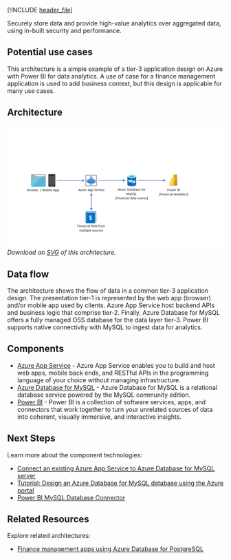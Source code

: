 
[!INCLUDE [header_file](../../../includes/sol-idea-header.md)]

Securely store data and provide high-value analytics over aggregated data, using in-built security and performance.

## Potential use cases

This architecture is a simple example of a tier-3 application design on Azure with Power BI for data analytics. A use of case for a finance management application is used to add business context, but this design is applicable for many use cases.

## Architecture

![Architecture Diagram](../media/finance-management-apps-using-azure-database-for-mysql.png)
*Download an [SVG](../media/finance-management-apps-using-azure-database-for-mysql.svg) of this architecture.*

## Data flow

The architecture shows the flow of data in a common tier-3 application design. The presentation tier-1 is represented by the web app (browser) and/or mobile app used by clients. Azure App Service host backend APIs and business logic that comprise tier-2. Finally, Azure Database for MySQL offers a fully managed OSS database for the data layer tier-3. Power BI supports native connectivity with MySQL to ingest data for analytics.

## Components

- [Azure App Service](/azure/app-service/) - Azure App Service enables you to build and host web apps, mobile back ends, and RESTful APIs in the programming language of your choice without managing infrastructure.
- [Azure Database for MySQL](/azure/mysql/) - Azure Database for MySQL is a relational database service powered by the MySQL community edition.
- [Power BI](/power-bi/fundamentals/) - Power BI is a collection of software services, apps, and connectors that work together to turn your unrelated sources of data into coherent, visually immersive, and interactive insights.

## Next Steps

Learn more about the component technologies:

- [Connect an existing Azure App Service to Azure Database for MySQL server](/azure/mysql/howto-connect-webapp)
- [Tutorial: Design an Azure Database for MySQL database using the Azure portal](/azure/mysql/tutorial-design-database-using-portal)
- [Power BI MySQL Database Connector](/power-query/connectors/mysqldatabase)

## Related Resources

Explore related architectures:

- [Finance management apps using Azure Database for PostgreSQL](/azure/architecture/solution-ideas/articles/finance-management-apps-using-azure-database-for-postgresql)